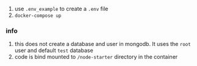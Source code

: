 1. use `.env_example` to create a `.env` file
2. `docker-compose up`

### info
1. this does not create a database and user in mongodb. It uses the `root` user and default `test` database
2. code is bind mounted to `/node-starter` directory in the container